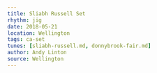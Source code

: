 ```yaml
---
title: Sliabh Russell Set
rhythm: jig
date: 2018-05-21
location: Wellington
tags: ca-set
tunes: [sliabh-russell.md, donnybrook-fair.md]
author: Andy Linton
source: Wellington
---
```

